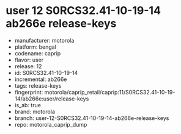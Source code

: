 # user 12 S0RCS32.41-10-19-14 ab266e release-keys
- manufacturer: motorola
- platform: bengal
- codename: caprip
- flavor: user
- release: 12
- id: S0RCS32.41-10-19-14
- incremental: ab266e
- tags: release-keys
- fingerprint: motorola/caprip_retail/caprip:11/S0RCS32.41-10-19-14/ab266e:user/release-keys
- is_ab: true
- brand: motorola
- branch: user-12-S0RCS32.41-10-19-14-ab266e-release-keys
- repo: motorola_caprip_dump
